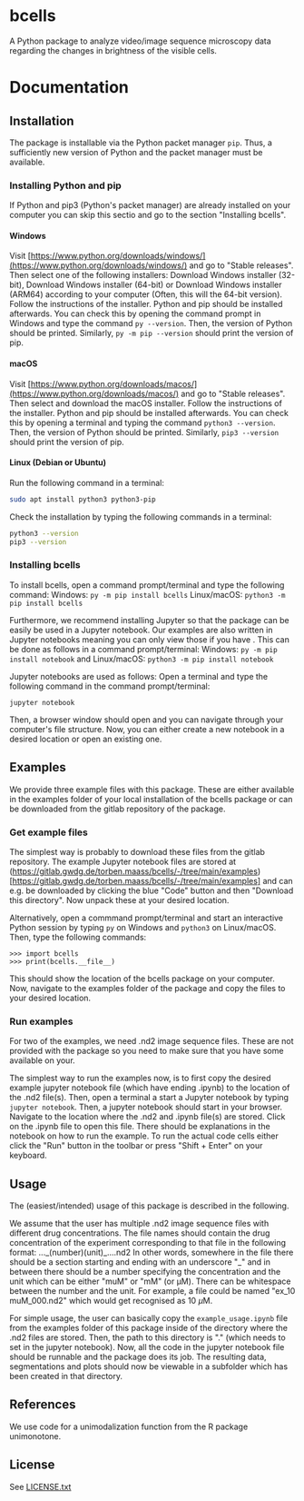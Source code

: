 # bcells

A Python package to analyze video/image sequence microscopy data regarding the changes in brightness of the visible cells.

# Documentation

## Installation

The package is installable via the Python packet manager `pip`. Thus, a sufficiently new version of Python and the packet manager must be available.

### Installing Python and pip

If Python and pip3 (Python's packet manager) are already installed on your computer you can skip this sectio and go to the section "Installing bcells".

#### Windows

Visit [https://www.python.org/downloads/windows/](https://www.python.org/downloads/windows/) and go to "Stable releases". Then select one of the following installers: Download Windows installer (32-bit), Download Windows installer (64-bit) or Download Windows installer (ARM64) according to your computer (Often, this will the 64-bit version). Follow the instructions of the installer. Python and pip should be installed afterwards. You can check this by opening the command prompt in Windows and type the command `py --version`. Then, the version of Python should be printed. Similarly, `py -m pip --version` should print the version of pip.

#### macOS

Visit [https://www.python.org/downloads/macos/](https://www.python.org/downloads/macos/) and go to "Stable releases". Then select and download the macOS installer. Follow the instructions of the installer. Python and pip should be installed afterwards. You can check this by opening a terminal and typing the command `python3 --version`. Then, the version of Python should be printed. Similarly, `pip3 --version` should print the version of pip.

#### Linux (Debian or Ubuntu)

Run the following command in a terminal:
```bash
sudo apt install python3 python3-pip
```

Check the installation by typing the following commands in a terminal:
```bash
python3 --version
pip3 --version
```

### Installing bcells

To install bcells, open a command prompt/terminal and type the following command:
Windows: `py -m pip install bcells`
Linux/macOS: `python3 -m pip install bcells`

Furthermore, we recommend installing Jupyter so that the package can be easily be used in a Jupyter notebook. 
Our examples are also written in Jupyter notebooks meaning you can only view those if you have .
This can be done as follows in a command prompt/terminal:
Windows: `py -m pip install notebook`
and Linux/macOS: `python3 -m pip install notebook`

Jupyter notebooks are used as follows:
Open a terminal and type the following command in the command prompt/terminal:
```
jupyter notebook
```
Then, a browser window should open and you can navigate through your computer's file structure. Now, you can either create a new notebook in a desired location or open an existing one.

## Examples

We provide three example files with this package. These are either available in the examples folder of your local installation of the bcells package or can be downloaded from the gitlab repository of the package. 

### Get example files

The simplest way is probably to download these files from the gitlab repository. The example Jupyter notebook files are stored at (https://gitlab.gwdg.de/torben.maass/bcells/-/tree/main/examples)[https://gitlab.gwdg.de/torben.maass/bcells/-/tree/main/examples] and can e.g. be downloaded by clicking the blue "Code" button and then "Download this directory". Now unpack these at your desired location.

Alternatively, open a commmand prompt/terminal and start an interactive Python session by typing `py` on Windows and `python3` on Linux/macOS. Then, type the following commands:
```
>>> import bcells
>>> print(bcells.__file__)
```
This should show the location of the bcells package on your computer. Now, navigate to the examples folder of the package and copy the files to your desired location.

### Run examples

For two of the examples, we need .nd2 image sequence files. These are not provided with the package so you need to make sure that you have some available on your. 

The simplest way to run the examples now, is to first copy the desired example jupyter notebook file (which have ending .ipynb) to the location of the .nd2 file(s). Then, open a terminal a start a Jupyter notebook by typing `jupyter notebook`. Then, a jupyter notebook should start in your browser. Navigate to the location where the .nd2 and .ipynb file(s) are stored. Click on the .ipynb file to open this file. There should be explanations in the notebook on how to run the example. To run the actual code cells either click the "Run" button in the toolbar or press "Shift + Enter" on your keyboard.

## Usage

The (easiest/intended) usage of this package is described in the following.

We assume that the user has multiple .nd2 image sequence files with different drug concentrations. The file names should contain the drug concentration of the experiment corresponding to that file in the following format: ...\_(number)(unit)\_....nd2
In other words, somewhere in the file there should be a section starting and ending with an underscore "_" and in between there should be a number specifying the concentration and the unit which can be either "muM" or "mM" (or µM). There can be whitespace between the number and the unit. For example, a file could be named "ex\_10 muM\_000.nd2" which would get recognised as 10 $\mu$M.

For simple usage, the user can basically copy the `example_usage.ipynb` file from the examples folder of this package inside of the directory where the .nd2 files are stored. Then, the path to this directory is "." (which needs to set in the jupyter notebook). Now, all the code in the jupyter notebook file should be runnable and the package does its job. The resulting data, segmentations and plots should now be viewable in a subfolder which has been created in that directory.

## References

We use code for a unimodalization function from the R package unimonotone.

## License

See [LICENSE.txt](LICENSE.txt)

<!-- ## Citation -->

